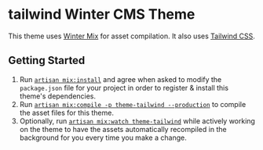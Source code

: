 # tailwind Winter CMS Theme

This theme uses [Winter Mix](https://wintercms.com/docs/console/asset-compilation) for asset compilation. It also uses [Tailwind CSS](https://tailwindcss.com/).

## Getting Started

1. Run [`artisan mix:install`](https://wintercms.com/docs/console/asset-compilation#mix-install) and agree when asked to modify the `package.json` file for your project in order to register & install this theme's dependencies.
2. Run [`artisan mix:compile -p theme-tailwind --production`](https://wintercms.com/docs/console/asset-compilation#mix-compile) to compile the asset files for this theme.
3. Optionally, run [`artisan mix:watch theme-tailwind`](https://wintercms.com/docs/console/asset-compilation#mix-watch) while actively working on the theme to have the assets automatically recompiled in the background for you every time you make a change.
